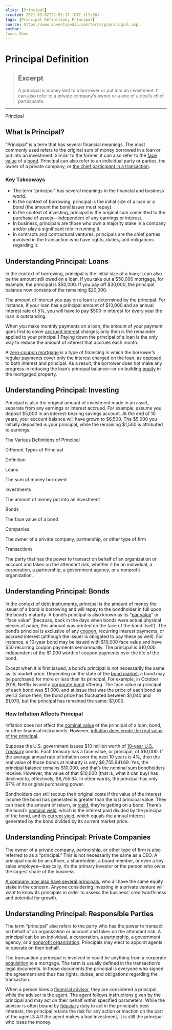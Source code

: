 ```yaml
---
alias: [Principal]
created: 2021-03-02T22:52:17 (UTC +11:00)
tags: [Principal Definition, Principal]
source: https://www.investopedia.com/terms/p/principal.asp
author: 
James Chen
---
```


# Principal Definition

> ## Excerpt
> A principal is money lent to a borrower or put into an investment. It can also refer to a private company’s owner or a one of a deal’s chief participants.

---

Principal
## What Is Principal?

“Principal” is a term that has several financial meanings. The most commonly used refers to the original sum of money borrowed in a loan or put into an investment. Similar to the former, it can also refer to the [face value](https://www.investopedia.com/terms/f/facevalue.asp) of a [bond](https://www.investopedia.com/terms/b/bond.asp). Principal can also refer to an individual party or parties, the owner of a private company, or [the chief participant in a transaction](https://www.investopedia.com/terms/b/broker-dealer.asp).

### Key Takeaways

-   The term “principal” has several meanings in the financial and business world.
-   In the context of borrowing, principal is the initial size of a loan or a bond (the amount the bond issuer must repay).
-   In the context of investing, principal is the original sum committed to the purchase of assets—independent of any earnings or interest.
-   In business, principals are those who own a majority stake in a company and/or play a significant role in running it.
-   In contracts and contractural ventures, principals are the chief parties involved in the transaction who have rights, duties, and obligations regarding it.

## Understanding Principal: Loans

In the context of borrowing, principal is the initial size of a loan; it can also be the amount still owed on a loan. If you take out a $50,000 mortgage, for example, the principal is $50,000. If you pay off $30,000, the principal balance now consists of the remaining $20,000.

The amount of interest you pay on a loan is determined by the principal. For instance, if your loan has a principal amount of $10,000 and an annual interest rate of 5%, you will have to pay $500 in interest for every year the loan is outstanding.

When you make monthly payments on a loan, the amount of your payment goes first to cover [accrued interest](https://www.investopedia.com/terms/a/accruedinterest.asp) charges; only then is the remainder applied to your principal.1 Paying down the principal of a loan is the only way to reduce the amount of interest that accrues each month.

A [zero-coupon mortgage](https://www.investopedia.com/terms/z/zero-coupon-mortgage.asp) is a type of financing in which the borrower’s regular payments cover only the interest charged on the loan, as opposed to both interest and principal. As a result, the borrower does not make any progress in reducing the loan’s principal balance—or on building [equity](https://www.investopedia.com/terms/e/equity.asp) in the mortgaged property.

## Understanding Principal: Investing

Principal is also the original amount of investment made in an asset, separate from any earnings or interest accrued. For example, assume you deposit $5,000 in an interest-bearing savings account. At the end of 10 years, your account balance will have grown to $6,500. The $5,000 you initially deposited is your principal, while the remaining $1,500 is attributed to earnings.

The Various Definitions of Principal

Different Types of Principal

Definition

Loans

The sum of money borrowed 

Investments

The amount of money put into an investment

Bonds

The face value of a bond

Companies

The owner of a private company, partnership, or other type of firm

Transactions

The party that has the power to transact on behalf of an organization or account and takes on the attendant risk, whether it be an individual, a corporation, a partnership, a government agency, or a nonprofit organization.

## Understanding Principal: Bonds

In the context of [debt instruments](https://www.investopedia.com/terms/d/debtinstrument.asp), principal is the amount of money the issuer of a bond is borrowing and will repay to the bondholder in full upon the bond’s maturity. A bond’s principal is also known as its “[par value](https://www.investopedia.com/terms/p/parvalue.asp)” or “face value” (because, back in the days when bonds were actual physical pieces of paper, this amount was printed on the face of the bond itself). The bond’s principal is exclusive of any [coupon](https://www.investopedia.com/terms/c/coupon.asp), recurring interest payments, or accrued interest (although the issuer is obligated to pay these as well). For instance, a 10-year bond may be issued with $10,000 face value and have $50 recurring coupon payments semiannually. The principal is $10,000, independent of the $1,000 worth of coupon payments over the life of the bond.

Except when it is first issued, a bond’s principal is not necessarily the same as its market price. Depending on the state of the [bond market](https://www.investopedia.com/terms/b/bondmarket.asp), a bond may be purchased for more or less than its principal. For example, in October 2016, Netflix issued a [corporate bond](https://www.investopedia.com/terms/c/corporatebond.asp) offering. The face value or principal of each bond was $1,000, and at issue that was the price of each bond as well.2 Since then, the bond price has fluctuated between $1,040 and $1,070, but the principal has remained the same: $1,000.

### How Inflation Affects Principal

Inflation does not affect the [nominal value](https://www.investopedia.com/terms/n/nominalvalue.asp) of the principal of a loan, bond, or other financial instruments. However, [inflation does erode the real value of the principal](https://www.investopedia.com/articles/bonds/09/bond-market-interest-rates.asp).

Suppose the U.S. government issues $10 million worth of [10-year U.S. Treasury](https://www.investopedia.com/terms/1/10-yeartreasury.asp) bonds. Each treasury has a face value, or principal, of $10,000. If the average annual rate of inflation over the next 10 years is 4%, then the real value of those bonds at maturity is only $6,755,641.69. Yes, the principal balance remains $10,000, and that’s the nominal sum bondholders receive. However, the value of that $10,000 (that is, what it can buy) has declined to, effectively, $6,755.64. In other words, the principal has only 67% of its original purchasing power.

Bondholders can still recoup their original costs if the value of the interest income the bond has generated is greater than the lost principal value. They can track the amount of return, or [yield](https://www.investopedia.com/terms/b/bond-yield.asp), they’re getting on a bond. There’s the bond’s [nominal yield](https://www.investopedia.com/terms/n/nominalyield.asp), which is the interest paid divided by the principal of the bond, and its [current yield](https://www.investopedia.com/terms/c/currentyield.asp), which equals the annual interest generated by the bond divided by its current market price.

## Understanding Principal: Private Companies

The owner of a private company, partnership, or other type of firm is also referred to as a “principal.” This is not necessarily the same as a CEO. A principal could be an officer, a shareholder, a board member, or even a key sales employee—basically, it’s the primary investor or the person who owns the largest share of the business.

[A company may also have several principals](https://www.investopedia.com/ask/answers/070815/what-are-responsibilities-principal-company.asp), who all have the same equity stake in the concern. Anyone considering investing in a private venture will want to know its principals in order to assess the business’ creditworthiness and potential for growth.

## Understanding Principal: Responsible Parties

The term “principal” also refers to the party who has the power to transact on behalf of an organization or account and takes on the attendant risk. A principal can be an individual, a corporation, a [partnership](https://www.investopedia.com/terms/p/partnership.asp), a government agency, or a [nonprofit organization](https://www.investopedia.com/terms/n/non-profitorganization.asp). Principals may elect to appoint agents to operate on their behalf.

The transaction a principal is involved in could be anything from a corporate [acquisition](https://www.investopedia.com/terms/a/acquisition.asp) to a mortgage. The term is usually defined in the transaction’s legal documents. In those documents the principal is everyone who signed the agreement and thus has rights, duties, and obligations regarding the transaction.

When a person hires a [financial advisor](https://www.investopedia.com/terms/f/financial-advisor.asp), they are considered a principal, while the advisor is the agent. The agent follows instructions given by the principal and may act on their behalf within specified parameters. While the advisor is often bound by [fiduciary](https://www.investopedia.com/terms/f/fiduciary.asp) duty to act in the principal’s best interests, the principal retains the risk for any action or inaction on the part of the agent.3 4 If the agent makes a bad investment, it is still the principal who loses the money.
